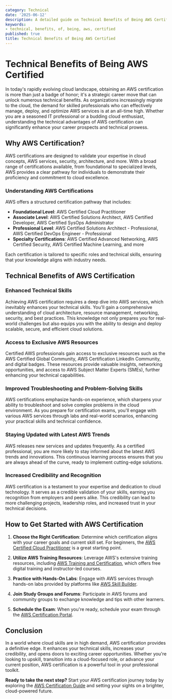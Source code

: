 ```yaml
---
category: Technical
date: '2025-06-12'
description: A detailed guide on Technical Benefits of Being AWS Certified
keywords:
- technical, benefits, of, being, aws, certified
published: true
title: Technical Benefits of Being AWS Certified
---
```


# Technical Benefits of Being AWS Certified

In today's rapidly evolving cloud landscape, obtaining an AWS certification is more than just a badge of honor; it's a strategic career move that can unlock numerous technical benefits. As organizations increasingly migrate to the cloud, the demand for skilled professionals who can effectively manage, deploy, and optimize AWS services is at an all-time high. Whether you are a seasoned IT professional or a budding cloud enthusiast, understanding the technical advantages of AWS certification can significantly enhance your career prospects and technical prowess.

## Why AWS Certification?

AWS certifications are designed to validate your expertise in cloud concepts, AWS services, security, architecture, and more. With a broad range of certifications available, from foundational to specialized levels, AWS provides a clear pathway for individuals to demonstrate their proficiency and commitment to cloud excellence.

### Understanding AWS Certifications

AWS offers a structured certification pathway that includes:

- **Foundational Level**: AWS Certified Cloud Practitioner
- **Associate Level**: AWS Certified Solutions Architect, AWS Certified Developer, AWS Certified SysOps Administrator
- **Professional Level**: AWS Certified Solutions Architect - Professional, AWS Certified DevOps Engineer - Professional
- **Specialty Certifications**: AWS Certified Advanced Networking, AWS Certified Security, AWS Certified Machine Learning, and more

Each certification is tailored to specific roles and technical skills, ensuring that your knowledge aligns with industry needs.

## Technical Benefits of AWS Certification

### Enhanced Technical Skills

Achieving AWS certification requires a deep dive into AWS services, which inevitably enhances your technical skills. You'll gain a comprehensive understanding of cloud architecture, resource management, networking, security, and best practices. This knowledge not only prepares you for real-world challenges but also equips you with the ability to design and deploy scalable, secure, and efficient cloud solutions.

### Access to Exclusive AWS Resources

Certified AWS professionals gain access to exclusive resources such as the AWS Certified Global Community, AWS Certification LinkedIn Community, and digital badges. These resources provide valuable insights, networking opportunities, and access to AWS Subject Matter Experts (SMEs), further enhancing your technical capabilities.

### Improved Troubleshooting and Problem-Solving Skills

AWS certifications emphasize hands-on experience, which sharpens your ability to troubleshoot and solve complex problems in the cloud environment. As you prepare for certification exams, you'll engage with various AWS services through labs and real-world scenarios, enhancing your practical skills and technical confidence.

### Staying Updated with Latest AWS Trends

AWS releases new services and updates frequently. As a certified professional, you are more likely to stay informed about the latest AWS trends and innovations. This continuous learning process ensures that you are always ahead of the curve, ready to implement cutting-edge solutions.

### Increased Credibility and Recognition

AWS certification is a testament to your expertise and dedication to cloud technology. It serves as a credible validation of your skills, earning you recognition from employers and peers alike. This credibility can lead to more challenging projects, leadership roles, and increased trust in your technical decisions.

## How to Get Started with AWS Certification

1. **Choose the Right Certification**: Determine which certification aligns with your career goals and current skill set. For beginners, the [AWS Certified Cloud Practitioner](https://aws.amazon.com/certification/certified-cloud-practitioner/) is a great starting point.

2. **Utilize AWS Training Resources**: Leverage AWS's extensive training resources, including [AWS Training and Certification](https://aws.amazon.com/training/), which offers free digital training and instructor-led courses.

3. **Practice with Hands-On Labs**: Engage with AWS services through hands-on labs provided by platforms like [AWS Skill Builder](https://aws.amazon.com/training/digital/).

4. **Join Study Groups and Forums**: Participate in AWS forums and community groups to exchange knowledge and tips with other learners.

5. **Schedule the Exam**: When you're ready, schedule your exam through the [AWS Certification Portal](https://aws.amazon.com/certification/certification-prep/).

## Conclusion

In a world where cloud skills are in high demand, AWS certification provides a definitive edge. It enhances your technical skills, increases your credibility, and opens doors to exciting career opportunities. Whether you're looking to upskill, transition into a cloud-focused role, or advance your current position, AWS certification is a powerful tool in your professional toolkit.

**Ready to take the next step?** Start your AWS certification journey today by exploring the [AWS Certification Guide](https://aws.amazon.com/certification/) and setting your sights on a brighter, cloud-powered future.